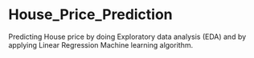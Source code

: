 # House_Price_Prediction
Predicting House price by doing Exploratory data analysis (EDA) and by applying Linear Regression Machine learning algorithm.

